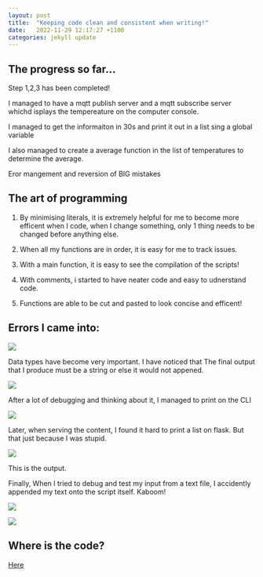 ```yaml
---
layout: post
title:  "Keeping code clean and consistent when writing!"
date:   2022-11-29 12:17:27 +1100
categories: jekyll update
---
```


## The progress so far...

Step 1,2,3 has been completed!

I managed to have a mqtt publish server and a mqtt subscribe server whichd isplays the tempereature on the computer console. 

I managed to get the informaiton in 30s and print it out in a list  sing a global variable 

I also managed to create a average function in the list of temperatures to determine the average.

Eror mangement and reversion of BIG mistakes


## The art of programming

1) By minimising literals, it is extremely helpful for me to become more efficent when I code, when I change something, only 1 thing needs to be changed before anything else. 

2) When all my functions are in order, it is easy for me to track issues. 

3) With a main function, it is easy to see the compilation of the scripts!

4) With comments, i started to have neater code and easy to udnerstand code. 

5) Functions are able to be cut and pasted to look concise and efficent!

## Errors I came into:

![](https://i.imgur.com/QIggocm.png)

Data types have become very important. I have noticed that The final output that I produce must be a string or else it would not appened. 

![](https://i.imgur.com/Lbr7ufK.png)

After a lot of debugging and thinking about it, I managed to print on the CLI

![](https://i.imgur.com/1m71oJN.png)

Later, when serving the content, I found it hard to print a list on flask. But that just because I was stupid. 

![](https://i.imgur.com/hEbTFKo.png)

This is the output. 

Finally, When I tried to debug and test my input from a text file, I accidently appended my text onto the script itself. Kaboom!

![](https://i.imgur.com/08bmRnr.png)

![](https://i.imgur.com/OLSWKSn.png)

## Where is the code?

[Here](https://github.com/MyMelodyUwU/weather_server.git)
